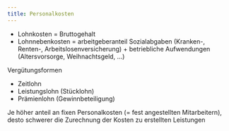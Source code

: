 ```yaml
---
title: Personalkosten
---
```

- Lohnkosten = Bruttogehalt
- Lohnnebenkosten = arbeitgeberanteil Sozialabgaben (Kranken-, Renten-, Arbeitslosenversicherung) + betriebliche Aufwendungen (Altersvorsorge, Weihnachtsgeld, ...)

Vergütungsformen
- Zeitlohn
- Leistungslohn (Stücklohn)
- Prämienlohn (Gewinnbeteiligung)

Je höher anteil an fixen Personalkosten (= fest angestellten Mitarbeitern), desto schwerer die Zurechnung der Kosten zu erstellten Leistungen
